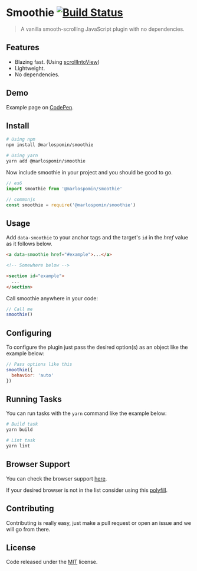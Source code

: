 # Smoothie [![Build Status](https://travis-ci.org/marlospomin/smoothie.svg?branch=master)](https://travis-ci.org/marlospomin/smoothie)

> A vanilla smooth-scrolling JavaScript plugin with no dependencies.

## Features

* Blazing fast. (Using [scrollIntoView](https://developer.mozilla.org/en-US/docs/Web/API/Element/scrollIntoView))
* Lightweight.
* No dependencies.

## Demo

Example page on [CodePen](https://codepen.io/marlospomin/pen/jadaQB).

## Install

```bash
# Using npm
npm install @marlospomin/smoothie

# Using yarn
yarn add @marlospomin/smoothie
```

Now include smoothie in your project and you should be good to go.

```js
// es6
import smoothie from '@marlospomin/smoothie'

// commonjs
const smoothie = require('@marlospomin/smoothie')
```

## Usage

Add ```data-smoothie``` to your anchor tags and the target's ```id``` in the *href* value as it follows below.

```html
<a data-smoothie href="#example">...</a>

<!-- Somewhere below -->

<section id="example">
  ...
</section>
```

Call smoothie anywhere in your code:

```js
// Call me
smoothie()
```

## Configuring

To configure the plugin just pass the desired option(s) as an object like the example below:

```js
// Pass options like this
smoothie({
  behavior: 'auto'
})
```

## Running Tasks

You can run tasks with the ```yarn``` command like the example below:

```bash
# Build task
yarn build

# Lint task
yarn lint
```

## Browser Support

You can check the browser support [here](https://caniuse.com/#search=scrollIntoView).

If your desired browser is not in the list consider using this [polyfill](https://github.com/iamdustan/smoothscroll).

## Contributing

Contributing is really easy, just make a pull request or open an issue and we will go from there.

## License

Code released under the [MIT](LICENSE) license.
